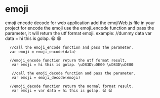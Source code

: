# emoji
emoji encode decode for web application
add the emojiWeb.js file in your project
for encode the emoji use the emoji_encode function and pass the parameter, it will return the utf format emoji.
example:
      //dummy data
      var data = hi this is golap. 😀 😀
      
      //call the emoji_encode function and pass the parameter.
      var emoji = emoji_encode(data)
      
      //emoji_encode function return the utf format result.
       var emoji = hi this is golap. \uD83D\uDE00 \uD83D\uDE00
       
       //call the emoji_decode function and pass the parameter.
       var emoji = emoji_decode(emoji)
       
      //emoji_decode function return the normal format result.
       var emoji = var data = hi this is golap. 😀 😀
       
       
       
       
       
      
      
      
  
        
